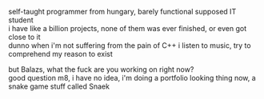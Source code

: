 self-taught programmer from hungary, barely functional supposed IT student  
i have like a billion projects, none of them was ever finished, or even got close to it  
dunno when i'm not suffering from the pain of C++ i listen to music, try to comprehend my reason to exist

but Balazs, what the fuck are you working on right now?  
good question m8, i have no idea, i'm doing a portfolio looking thing now, a snake game stuff called Snaek
